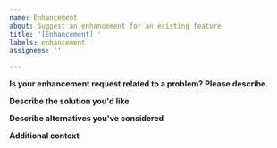 ```yaml
---
name: Enhancement
about: Suggest an enhancement for an existing feature
title: '[Enhancement] '
labels: enhancement
assignees: ''

---
```


<!-- Please use the search function to check if the desired function has already been requested by someone else -->
 <!-- If you want to suggest a new feature please use "Feature request" instead --> 
<!-- If you want to report a bug, please use "Bug report" instead -->

**Is your enhancement request related to a problem? Please describe.**
<!-- A clear and concise description of what the problem is. Ex. I'm always frustrated when [...] -->

**Describe the solution you'd like**
<!-- A clear and concise description of what you want to happen. -->

**Describe alternatives you've considered**
<!-- A clear and concise description of any alternative solutions or features you've considered. -->

**Additional context**
<!-- Add any other context or screenshots about the enhancement here. -->
